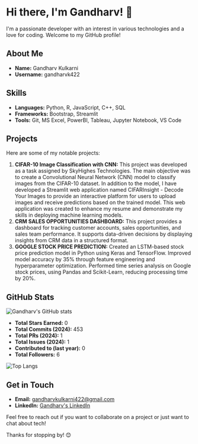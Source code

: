 # Hi there, I'm Gandharv! 👋

I'm a passionate developer with an interest in various technologies and a love for coding. Welcome to my GitHub profile!

## About Me

- **Name:** Gandharv Kulkarni
- **Username:** gandharvk422

## Skills

- **Languages:** Python, R, JavaScript, C++, SQL
- **Frameworks:** Bootstrap, Streamlit
- **Tools:** Git, MS Excel, PowerBI, Tableau, Jupyter Notebook, VS Code

## Projects

Here are some of my notable projects:

1. **CIFAR-10 Image Classification with CNN:** This project was developed as a task assigned by SkyHighes Technologies. The main objective was to create a Convolutional Neural Network (CNN) model to classify images from the CIFAR-10 dataset. In addition to the model, I have developed a Streamlit web application named CIFARInsight - Decode Your Images to provide an interactive platform for users to upload images and receive predictions based on the trained model. This web application was created to enhance my resume and demonstrate my skills in deploying machine learning models.
2. **CRM SALES OPPORTUNITIES DASHBOARD:** This project provides a dashboard for tracking customer accounts, sales opportunities, and sales team performance. It supports data-driven decisions by displaying insights from CRM data in a structured format.
3. **GOOGLE STOCK PRICE PREDICTION:** Created an LSTM-based stock price prediction model in Python using Keras and TensorFlow. Improved model accuracy by 35% through feature engineering and hyperparameter optimization. Performed time series analysis on Google stock prices, using Pandas and Scikit-Learn, reducing processing time by 20%.

## GitHub Stats

![Gandharv's GitHub stats](https://github-readme-stats.vercel.app/api?username=gandharvk422&show_icons=true&theme=radical&count_private=true)

- **Total Stars Earned:** 0
- **Total Commits (2024):** 453
- **Total PRs (2024):** 1
- **Total Issues (2024):** 1
- **Contributed to (last year):** 0
- **Total Followers:** 6

![Top Langs](https://github-readme-stats.vercel.app/api/top-langs/?username=gandharvk422&layout=compact&theme=radical&hide=cpp&langs_count=8)

## Get in Touch

- **Email:** gandharvkulkarni422@gmail.com
- **LinkedIn:** [Gandharv's LinkedIn](https://linkedin.com/in/gandharvk422)

Feel free to reach out if you want to collaborate on a project or just want to chat about tech!

Thanks for stopping by! 😊
